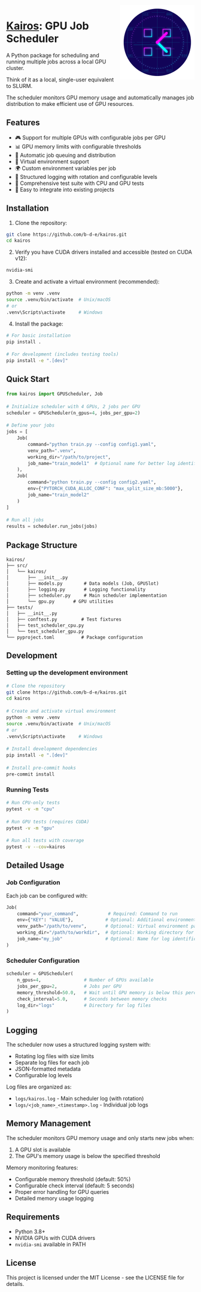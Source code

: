 <img src="kairos.svg" width="200" height="200" align="right" style="margin-left: 10px">

# [Kairos](https://en.wikipedia.org/wiki/Kairos): GPU Job Scheduler


A Python package for scheduling and running multiple jobs across a local GPU cluster.

Think of it as a local, single-user equivalent to SLURM.

The scheduler monitors GPU memory usage and automatically manages job distribution to make efficient use of GPU resources.

## Features

- 🎮 Support for multiple GPUs with configurable jobs per GPU
- 📊 GPU memory limits with configurable thresholds
- 🔄 Automatic job queuing and distribution
- 🐍 Virtual environment support
- 🌍 Custom environment variables per job
- 📝 Structured logging with rotation and configurable levels
- 🧪 Comprehensive test suite with CPU and GPU tests
- 🚀 Easy to integrate into existing projects

## Installation

1. Clone the repository:
```bash
git clone https://github.com/b-d-e/kairos.git
cd kairos
```

2. Verify you have CUDA drivers installed and accessible (tested on CUDA v12):
```bash
nvidia-smi
```

3. Create and activate a virtual environment (recommended):
```bash
python -m venv .venv
source .venv/bin/activate  # Unix/macOS
# or
.venv\Scripts\activate     # Windows
```

4. Install the package:
```bash
# For basic installation
pip install .

# For development (includes testing tools)
pip install -e ".[dev]"
```

## Quick Start

```python
from kairos import GPUScheduler, Job

# Initialize scheduler with 4 GPUs, 2 jobs per GPU
scheduler = GPUScheduler(n_gpus=4, jobs_per_gpu=2)

# Define your jobs
jobs = [
    Job(
        command="python train.py --config config1.yaml",
        venv_path=".venv",
        working_dir="/path/to/project",
        job_name="train_model1"  # Optional name for better log identification
    ),
    Job(
        command="python train.py --config config2.yaml",
        env={"PYTORCH_CUDA_ALLOC_CONF": "max_split_size_mb:5000"},
        job_name="train_model2"
    )
]

# Run all jobs
results = scheduler.run_jobs(jobs)
```

## Package Structure

```
kairos/
├── src/
│   └── kairos/
│       ├── __init__.py
│       ├── models.py        # Data models (Job, GPUSlot)
│       ├── logging.py       # Logging functionality
│       ├── scheduler.py     # Main scheduler implementation
│       └── gpu.py       # GPU utilities
├── tests/
│   ├── __init__.py
│   ├── conftest.py         # Test fixtures
│   ├── test_scheduler_cpu.py
│   └── test_scheduler_gpu.py
└── pyproject.toml          # Package configuration
```

## Development

### Setting up the development environment

```bash
# Clone the repository
git clone https://github.com/b-d-e/kairos.git
cd kairos

# Create and activate virtual environment
python -m venv .venv
source .venv/bin/activate  # Unix/macOS
# or
.venv\Scripts\activate     # Windows

# Install development dependencies
pip install -e ".[dev]"

# Install pre-commit hooks
pre-commit install
```

### Running Tests

```bash
# Run CPU-only tests
pytest -v -m "cpu"

# Run GPU tests (requires CUDA)
pytest -v -m "gpu"

# Run all tests with coverage
pytest -v --cov=kairos
```

## Detailed Usage

### Job Configuration

Each job can be configured with:
```python
Job(
    command="your_command",           # Required: Command to run
    env={"KEY": "VALUE"},            # Optional: Additional environment variables
    venv_path="/path/to/venv",       # Optional: Virtual environment path
    working_dir="/path/to/workdir",  # Optional: Working directory for the job
    job_name="my_job"                # Optional: Name for log identification
)
```

### Scheduler Configuration

```python
scheduler = GPUScheduler(
    n_gpus=4,                # Number of GPUs available
    jobs_per_gpu=2,          # Jobs per GPU
    memory_threshold=50.0,   # Wait until GPU memory is below this percentage
    check_interval=5.0,      # Seconds between memory checks
    log_dir="logs"           # Directory for log files
)
```

## Logging

The scheduler now uses a structured logging system with:
- Rotating log files with size limits
- Separate log files for each job
- JSON-formatted metadata
- Configurable log levels

Log files are organized as:
- `logs/kairos.log` - Main scheduler log (with rotation)
- `logs/<job_name>_<timestamp>.log` - Individual job logs

## Memory Management

The scheduler monitors GPU memory usage and only starts new jobs when:
1. A GPU slot is available
2. The GPU's memory usage is below the specified threshold

Memory monitoring features:
- Configurable memory threshold (default: 50%)
- Configurable check interval (default: 5 seconds)
- Proper error handling for GPU queries
- Detailed memory usage logging

## Requirements

- Python 3.8+
- NVIDIA GPUs with CUDA drivers
- `nvidia-smi` available in PATH

## License

This project is licensed under the MIT License - see the LICENSE file for details.
